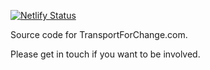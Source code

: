 [![Netlify Status](https://api.netlify.com/api/v1/badges/6bcba02e-4171-4f58-9cff-f7c798cb24b4/deploy-status)](https://app.netlify.com/sites/transportforchange/deploys)

Source code for TransportForChange.com.

Please get in touch if you want to be involved.
